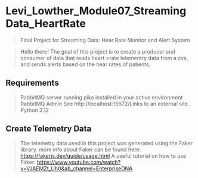# Levi_Lowther_Module07_StreamingData_HeartRate
>Final Project for Streaming Data: Hear Rate Monitor and Alert System

>Hello there! The goal of this project is to create a producer and consumer of data that reads heart >rate telementry data from a cvs, and sends alerts based on the hear rates of patients. 

## Requirements
 > RabbitMQ server running pika installed in your active environment RabbitMQ Admin See http://localhost:15672/Links to an external site.
 > Python 3.12

## Create Telemetry Data
>The telemetry data used in this project was generated using the Faker library. 
> more info about Faker can be found here: https://fakerjs.dev/guide/usage.html 
> A useful tutorial on how to use Faker: https://www.youtube.com/watch?v=VJAEMZt_Uh0&ab_channel=EnterpriseDNA


